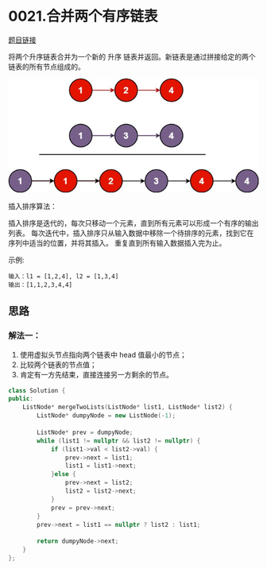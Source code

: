 
# 0021.合并两个有序链表

[题目链接](https://leetcode-cn.com/problems/merge-two-sorted-lists/)

将两个升序链表合并为一个新的 升序 链表并返回。新链表是通过拼接给定的两个链表的所有节点组成的。 

![20220112192841-2022-01-12-19-28-42](https://raw.githubusercontent.com/ironartisan/picRepo/main/20220112192841-2022-01-12-19-28-42.png)

插入排序算法：

插入排序是迭代的，每次只移动一个元素，直到所有元素可以形成一个有序的输出列表。
每次迭代中，插入排序只从输入数据中移除一个待排序的元素，找到它在序列中适当的位置，并将其插入。
重复直到所有输入数据插入完为止。


示例:
```
输入：l1 = [1,2,4], l2 = [1,3,4]
输出：[1,1,2,3,4,4]
```


## 思路

### 解法一：

1. 使用虚拟头节点指向两个链表中 head 值最小的节点；
2. 比较两个链表的节点值；
3. 肯定有一方先结束，直接连接另一方剩余的节点。

```c++
class Solution {
public:
    ListNode* mergeTwoLists(ListNode* list1, ListNode* list2) {
        ListNode* dumpyNode = new ListNode(-1);

        ListNode* prev = dumpyNode;
        while (list1 != nullptr && list2 != nullptr) {
            if (list1->val < list2->val) {
                prev->next = list1;
                list1 = list1->next;
            }else {
                prev->next = list2;
                list2 = list2->next;
            }
            prev = prev->next;
        }
        prev->next = list1 == nullptr ? list2 : list1;

        return dumpyNode->next;
    }
};
```

